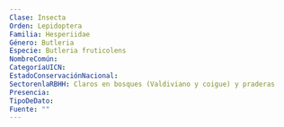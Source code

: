 ```yaml
---
Clase: Insecta
Orden: Lepidoptera
Familia: Hesperiidae
Género: Butleria
Especie: Butleria fruticolens
NombreComún: 
CategoríaUICN: 
EstadoConservaciónNacional: 
SectorenlaRBHH: Claros en bosques (Valdiviano y coigue) y praderas
Presencia: 
TipoDeDato: 
Fuente: ""
---
```

